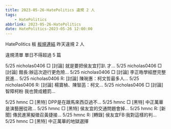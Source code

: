 ```yaml
---
title: 2023-05-26-HatePolitics 違規 2 人
tags:
    - HatePolitics
abbrlink: 2023-05-26-HatePolitics
date: HatePolitics-2023-05-26 12:00:00
---
```

HatePolitics 板 [板規連結](https://www.ptt.cc/bbs/HatePolitics/M.1617115262.A.D60.html)
昨天違規 2 人
<!-- more -->

違規清單
單日不得超過 5 篇

5/25 nicholas0406 □ [討論] 就是要把侯友宜打趴 才…
5/25 nicholas0406 □ [討論] 館長:辦這次遊行更危險…
5/25 nicholas0406 □ [討論] 李正皓學經歷完整民進…
5/25 nicholas0406 R: [討論] 陳琬惠：柯文哲最多人…
5/25 nicholas0406 R: [討論] 楊寶楨、陳智菡：柯文…
5/25 nicholas0406 □ [討論] 智障柯粉 我也贊成體罰…

5/25 hmnc □ [黑特] DPP是在跟馬來西亞過不…
5/25 hmnc □ [黑特] 中正萬華是演藝圈從政…
5/25 hmnc □ [黑特] 侯友宜的交通問題會掉…
5/25 hmnc R: [新聞] 傳民進黨擬徵召黃捷接…
5/25 hmnc R: [轉錄] 侯友宜FB:我對這樣的判…
5/25 hmnc □ [黑特] 中正萬華的地獄選擇